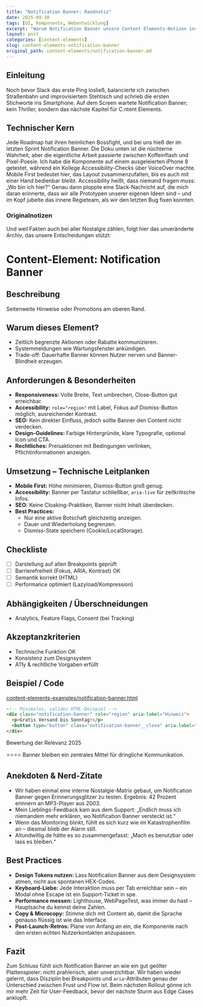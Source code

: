 ```yaml
---
title: "Notification Banner: Randnotiz"
date: 2025-09-30
tags: [UI, Komponente, Webentwicklung]
excerpt: "Warum Notification Banner unsere Content Elements-Notizen inspiriert."
layout: post
categories: [content-elements]
slug: content-elements-notification-banner
original_path: content-elements/notification-banner.md
---
```


## Einleitung
Noch bevor Slack das erste Ping losließ, balancierte ich zwischen Straßenbahn und improvisiertem Stehtisch und schrieb die ersten Stichworte ins Smartphone. Auf dem Screen wartete Notification Banner; kein Thriller, sondern das nächste Kapitel für C.ntent Elements.

## Technischer Kern
Jede Roadmap hat ihren heimlichen Bossfight, und bei uns hieß der im letzten Sprint Notification Banner. Die Doku unten ist die nüchterne Wahrheit, aber die eigentliche Arbeit passierte zwischen Koffeinflash und Pixel-Poesie. Ich habe die Komponente auf einem ausgeleierten iPhone 8 getestet, während ein Kollege Accessibility-Checks über VoiceOver machte. Mobile First bedeutet hier, das Layout zusammenzufalten, bis es auch mit einer Hand bedienbar bleibt. Accessibility heißt, dass niemand fragen muss: „Wo bin ich hier?“ Genau dann ploppte eine Slack-Nachricht auf, die mich daran erinnerte, dass wir alle Prototypen unserer eigenen Ideen sind – und im Kopf jubelte das innere Regieteam, als wir den letzten Bug fixen konnten.

### Originalnotizen
Und weil Fakten auch bei aller Nostalgie zählen, folgt hier das unveränderte Archiv, das unsere Entscheidungen stützt:
# Content-Element: Notification Banner

## Beschreibung
Seitenweite Hinweise oder Promotions am oberen Rand.

## Warum dieses Element?
- Zeitlich begrenzte Aktionen oder Rabatte kommunizieren.
- Systemmeldungen wie Wartungsfenster ankündigen.
- Trade-off: Dauerhafte Banner können Nutzer nerven und Banner-Blindheit erzeugen.

## Anforderungen & Besonderheiten
- **Responsiveness:** Volle Breite, Text umbrechen, Close-Button gut erreichbar.
- **Accessibility:** `role="region"` mit Label, Fokus auf Dismiss-Button möglich, ausreichender Kontrast.
- **SEO:** Kein direkter Einfluss, jedoch sollte Banner den Content nicht verdecken.
- **Design-Guidelines:** Farbige Hintergründe, klare Typografie, optional Icon und CTA.
- **Rechtliches:** Preisaktionen mit Bedingungen verlinken, Pflichtinformationen anzeigen.

## Umsetzung – Technische Leitplanken
- **Mobile First:** Höhe minimieren, Dismiss-Button groß genug.
- **Accessibility:** Banner per Tastatur schließbar, `aria-live` für zeitkritische Infos.
- **SEO:** Keine Cloaking-Praktiken, Banner nicht Inhalt überdecken.
- **Best Practices:**
  - Nur eine aktive Botschaft gleichzeitig anzeigen.
  - Dauer und Wiederholung begrenzen.
  - Dismiss-State speichern (Cookie/LocalStorage).

## Checkliste
- [ ] Darstellung auf allen Breakpoints geprüft
- [ ] Barrierefreiheit (Fokus, ARIA, Kontrast) OK
- [ ] Semantik korrekt (HTML)
- [ ] Performance optimiert (Lazyload/Kompression)

## Abhängigkeiten / Überschneidungen
- Analytics, Feature Flags, Consent (bei Tracking)

## Akzeptanzkriterien
- Technische Funktion OK
- Konsistenz zum Designsystem
- A11y & rechtliche Vorgaben erfüllt

## Beispiel / Code
[content-elements-examples/notification-banner.html](../content-elements-examples/notification-banner.html)

```html
<!-- Minimales, valides HTML-Beispiel -->
<div class="notification-banner" role="region" aria-label="Hinweis">
  <p>Gratis Versand bis Sonntag!</p>
  <button type="button" class="notification-banner__close" aria-label="Banner schließen">×</button>
</div>
```

Bewertung der Relevanz 2025

⭐⭐⭐⭐ Banner bleiben ein zentrales Mittel für dringliche Kommunikation.

## Anekdoten & Nerd-Zitate
- Wir haben einmal eine interne Nostalgie-Matrix gebaut, um Notification Banner gegen Erinnerungsglitzer zu testen. Ergebnis: 42 Prozent erinnern an MP3-Player aus 2003.
- Mein Lieblings-Feedback kam aus dem Support: „Endlich muss ich niemandem mehr erklären, wo Notification Banner versteckt ist.“
- Wenn das Monitoring blinkt, fühlt es sich kurz wie im Katastrophenfilm an – diesmal blieb der Alarm still.
- Altundwillig.de hätte es so zusammengefasst: „Mach es benutzbar oder lass es bleiben.“

## Best Practices
- **Design Tokens nutzen:** Lass Notification Banner aus dem Designsystem atmen, nicht aus spontanen HEX-Codes.
- **Keyboard-Liebe:** Jede Interaktion muss per Tab erreichbar sein – ein Modal ohne Escape ist ein Support-Ticket in spe.
- **Performance messen:** Lighthouse, WebPageTest, was immer du hast – Hauptsache du kennst deine Zahlen.
- **Copy & Microcopy:** Stimme dich mit Content ab, damit die Sprache genauso flüssig ist wie das Interface.
- **Post-Launch-Retros:** Plane von Anfang an ein, die Komponente nach den ersten echten Nutzerkontakten anzupassen.

## Fazit
Zum Schluss fühlt sich Notification Banner an wie ein gut geölter Plattenspieler: nicht prahlerisch, aber unverzichtbar. Wir haben wieder gelernt, dass Disziplin bei Breakpoints und `aria`-Attributen genau der Unterschied zwischen Frust und Flow ist. Beim nächsten Rollout gönne ich mir mehr Zeit für User-Feedback, bevor der nächste Sturm aus Edge Cases anklopft.
